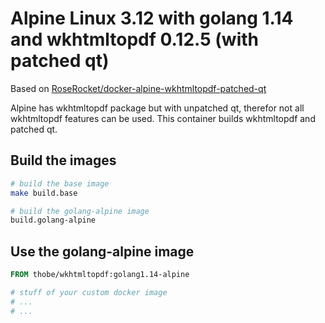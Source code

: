 # Alpine Linux 3.12 with golang 1.14 and wkhtmltopdf 0.12.5 (with patched qt)

Based on [RoseRocket/docker-alpine-wkhtmltopdf-patched-qt](https://github.com/RoseRocket/docker-alpine-wkhtmltopdf-patched-qt)

Alpine has wkhtmltopdf package but with unpatched qt, therefor not all wkhtmltopdf features can be used.
This container builds wkhtmltopdf and patched qt.

## Build the images

```sh
# build the base image
make build.base

# build the golang-alpine image
build.golang-alpine
```

## Use the golang-alpine image

```Dockerfile
FROM thobe/wkhtmltopdf:golang1.14-alpine

# stuff of your custom docker image
# ...
# ...
```
